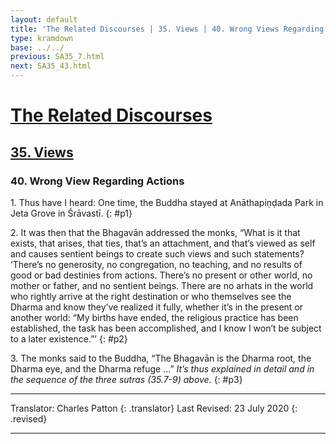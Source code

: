```yaml
---
layout: default
title: 'The Related Discourses | 35. Views | 40. Wrong Views Regarding Actions'
type: kramdown
base: ../../
previous: SA35_7.html
next: SA35_43.html
---
```


# [The Related Discourses](../index.html)
## [35. Views](index.html)
### 40. Wrong View Regarding Actions

1\. Thus have I heard: One time, the Buddha stayed at Anāthapiṇḍada Park in Jeta Grove in Śrāvastī.
{: #p1}

2\. It was then that the Bhagavān addressed the monks, “What is it that exists, that arises, that ties, that’s an attachment, and that’s viewed as self and causes sentient beings to create such views and such statements? ‘There’s no generosity, no congregation, no teaching, and no results of good or bad destinies from actions. There’s no present or other world, no mother or father, and no sentient beings. There are no arhats in the world who rightly arrive at the right destination or who themselves see the Dharma and know they’ve realized it fully, whether it’s in the present or another world: “My births have ended, the religious practice has been established, the task has been accomplished, and I  know I won’t be subject to a later existence.”’
{: #p2}

3\. The monks said to the Buddha, “The Bhagavān is the Dharma root, the Dharma eye, and the Dharma refuge …” *It’s thus explained in detail and in the sequence of the three sutras (35.7-9) above.*
{: #p3}

---

Translator: Charles Patton
{: .translator}
Last Revised: 23 July 2020
{: .revised}

---